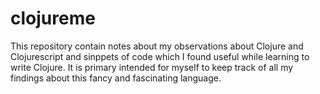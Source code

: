 # clojureme

This repository contain notes about my observations about Clojure and Clojurescript and sinppets of code which I found useful while learning to write Clojure. It is primary intended for myself to keep track of all my findings about this fancy and fascinating language.

